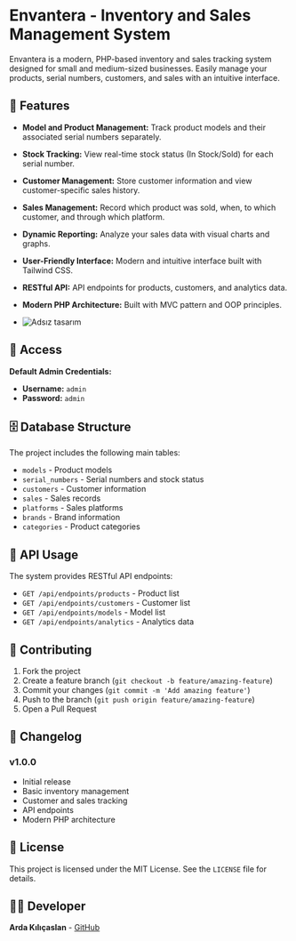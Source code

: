 # Envantera - Inventory and Sales Management System

Envantera is a modern, PHP-based inventory and sales tracking system designed for small and medium-sized businesses. Easily manage your products, serial numbers, customers, and sales with an intuitive interface.

## 🚀 Features

- **Model and Product Management:** Track product models and their associated serial numbers separately.
- **Stock Tracking:** View real-time stock status (In Stock/Sold) for each serial number.
- **Customer Management:** Store customer information and view customer-specific sales history.
- **Sales Management:** Record which product was sold, when, to which customer, and through which platform.
- **Dynamic Reporting:** Analyze your sales data with visual charts and graphs.
- **User-Friendly Interface:** Modern and intuitive interface built with Tailwind CSS.
- **RESTful API:** API endpoints for products, customers, and analytics data.
- **Modern PHP Architecture:** Built with MVC pattern and OOP principles.

- ![Adsız tasarım](https://github.com/user-attachments/assets/4a9d9915-f469-4d0f-8e9b-e335d8841574)

## 🔑 Access

**Default Admin Credentials:**
- **Username:** `admin`
- **Password:** `admin`

## 🗄️ Database Structure

The project includes the following main tables:
- `models` - Product models
- `serial_numbers` - Serial numbers and stock status
- `customers` - Customer information
- `sales` - Sales records
- `platforms` - Sales platforms
- `brands` - Brand information
- `categories` - Product categories

## 🔌 API Usage

The system provides RESTful API endpoints:

- `GET /api/endpoints/products` - Product list
- `GET /api/endpoints/customers` - Customer list
- `GET /api/endpoints/models` - Model list
- `GET /api/endpoints/analytics` - Analytics data

## 🤝 Contributing

1. Fork the project
2. Create a feature branch (`git checkout -b feature/amazing-feature`)
3. Commit your changes (`git commit -m 'Add amazing feature'`)
4. Push to the branch (`git push origin feature/amazing-feature`)
5. Open a Pull Request

## 📝 Changelog

### v1.0.0
- Initial release
- Basic inventory management
- Customer and sales tracking
- API endpoints
- Modern PHP architecture

## 📄 License

This project is licensed under the MIT License. See the `LICENSE` file for details.

## 👨‍💻 Developer

**Arda Kılıçaslan** - [GitHub](https://github.com/ardakilicaslan)
